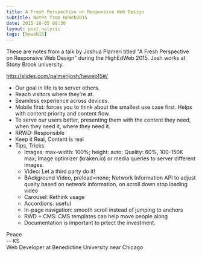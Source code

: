```yaml
---
title: A Fresh Perspective on Responsive Web Design
subtitle: Notes from HEWeb2015
date: 2015-10-05 08:30
layout: post_nolyric
tags: [heweb15]
---
```


These are notes from a talk by Joshua Plameri titled "A Fresh Perspective on Responsive Web Design" during the HighEdWeb 2015. Josh works at Stony Brook university. 

http://slides.com/palmerijosh/heweb15#/

* Our goal in life is to server others. 
* Reach visitors where they're at. 
* Seamless experience across devices. 
* Mobile first: forces you to think about the smallest use case first. Helps with content priority and content flow. 
* To serve our users better, presenting them with the content they need, when they need it, where they need it.
* RRWD: Responsible
* Keep it Real, Content is real
* Tips, Tricks
	* Images: max-width: 100%; height: auto; Quality: 60%, 100-150K max; Image optimizer (kraken.io) or media queries to server different images. 
	* Video: Let a third party do it!
	* BAckground Video, preload=none; Network Information API to adjust qualty based on network information, on scroll down stop loading video
	* Carousel: Rethink usage
	* Accordions: useful
	* In-page navigation: smooth scroll instead of jumping to anchors
	* RWD + CMS: CMS templates can help move people along
	* Documentation is important to prtect the investment. 
	




Peace<br>-- KS<br>Web Developer at Benedictine University near Chicago
